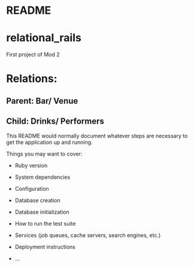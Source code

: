 # README

# relational_rails
First project of Mod 2

# Relations: 
## Parent: Bar/ Venue
## Child: Drinks/ Performers


This README would normally document whatever steps are necessary to get the
application up and running.

Things you may want to cover:

* Ruby version

* System dependencies

* Configuration

* Database creation

* Database initialization

* How to run the test suite

* Services (job queues, cache servers, search engines, etc.)

* Deployment instructions

* ...
